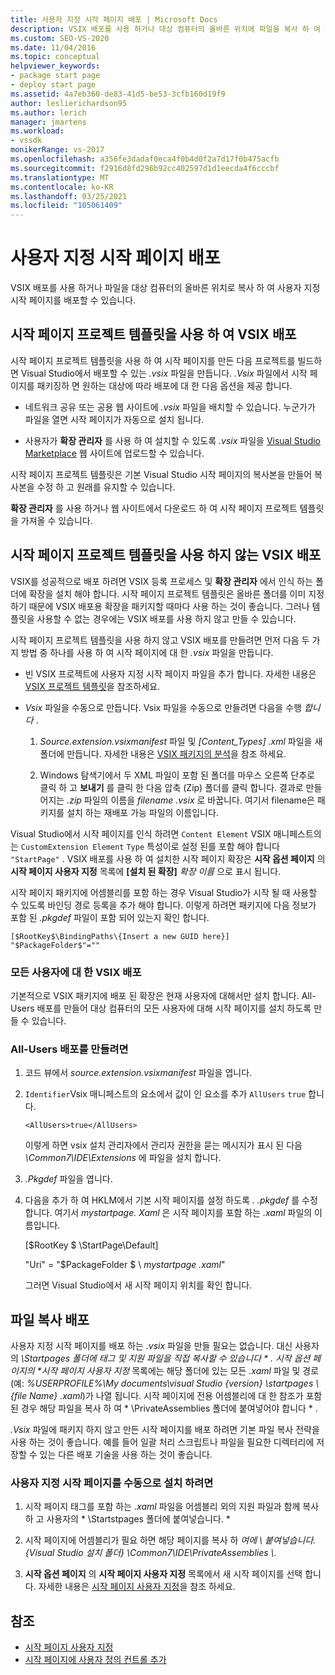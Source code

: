 ```yaml
---
title: 사용자 지정 시작 페이지 배포 | Microsoft Docs
description: VSIX 배포를 사용 하거나 대상 컴퓨터의 올바른 위치에 파일을 복사 하 여 사용자 지정 시작 페이지를 배포 하는 방법에 대해 알아봅니다.
ms.custom: SEO-VS-2020
ms.date: 11/04/2016
ms.topic: conceptual
helpviewer_keywords:
- package start page
- deploy start page
ms.assetid: 4a7eb360-de83-41d5-be53-3cfb160d19f9
author: leslierichardson95
ms.author: lerich
manager: jmartens
ms.workload:
- vssdk
monikerRange: vs-2017
ms.openlocfilehash: a356fe3dadaf0eca4f0b4d0f2a7d17f0b475acfb
ms.sourcegitcommit: f2916d8fd296b92cc402597d1d1eecda4f6cccbf
ms.translationtype: MT
ms.contentlocale: ko-KR
ms.lasthandoff: 03/25/2021
ms.locfileid: "105061409"
---
```

# <a name="deploy-custom-start-pages"></a>사용자 지정 시작 페이지 배포

VSIX 배포를 사용 하거나 파일을 대상 컴퓨터의 올바른 위치로 복사 하 여 사용자 지정 시작 페이지를 배포할 수 있습니다.

## <a name="vsix-deployment-by-using-the-start-page-project-template"></a>시작 페이지 프로젝트 템플릿을 사용 하 여 VSIX 배포

시작 페이지 프로젝트 템플릿을 사용 하 여 시작 페이지를 만든 다음 프로젝트를 빌드하면 Visual Studio에서 배포할 수 있는 *.vsix* 파일을 만듭니다. *.Vsix* 파일에서 시작 페이지를 패키징하 면 원하는 대상에 따라 배포에 대 한 다음 옵션을 제공 합니다.

- 네트워크 공유 또는 공용 웹 사이트에 *.vsix* 파일을 배치할 수 있습니다. 누군가가 파일을 열면 시작 페이지가 자동으로 설치 됩니다.

- 사용자가 **확장 관리자** 를 사용 하 여 설치할 수 있도록 *.vsix* 파일을 [Visual Studio Marketplace](https://marketplace.visualstudio.com/) 웹 사이트에 업로드할 수 있습니다.

시작 페이지 프로젝트 템플릿은 기본 Visual Studio 시작 페이지의 복사본을 만들어 복사본을 수정 하 고 원래를 유지할 수 있습니다.

**확장 관리자** 를 사용 하거나 웹 사이트에서 다운로드 하 여 시작 페이지 프로젝트 템플릿을 가져올 수 있습니다.

## <a name="vsix-deployment-without-using-the-start-page-project-template"></a>시작 페이지 프로젝트 템플릿을 사용 하지 않는 VSIX 배포
 VSIX를 성공적으로 배포 하려면 VSIX 등록 프로세스 및 **확장 관리자** 에서 인식 하는 폴더에 확장을 설치 해야 합니다. 시작 페이지 프로젝트 템플릿은 올바른 폴더를 이미 지정 하기 때문에 VSIX 배포용 확장을 패키지할 때마다 사용 하는 것이 좋습니다. 그러나 템플릿을 사용할 수 없는 경우에는 VSIX 배포를 사용 하지 않고 만들 수 있습니다.

 시작 페이지 프로젝트 템플릿을 사용 하지 않고 VSIX 배포를 만들려면 먼저 다음 두 가지 방법 중 하나를 사용 하 여 시작 페이지에 대 한 *.vsix* 파일을 만듭니다.

- 빈 VSIX 프로젝트에 사용자 지정 시작 페이지 파일을 추가 합니다. 자세한 내용은 [VSIX 프로젝트 템플릿](../extensibility/vsix-project-template.md)을 참조하세요.

- *Vsix* 파일을 수동으로 만듭니다. Vsix 파일을 수동으로 만들려면 다음을 수행 *합니다* .

   1. *Source.extension.vsixmanifest* 파일 및 *[Content_Types] .xml* 파일을 새 폴더에 만듭니다. 자세한 내용은 [VSIX 패키지의 분석](../extensibility/anatomy-of-a-vsix-package.md)을 참조 하세요.

   2. Windows 탐색기에서 두 XML 파일이 포함 된 폴더를 마우스 오른쪽 단추로 클릭 하 고 **보내기** 를 클릭 한 다음 압축 (Zip) 폴더를 클릭 합니다. 결과로 만들어지는 *.zip* 파일의 이름을 *filename .vsix* 로 바꿉니다. 여기서 filename은 패키지를 설치 하는 재배포 가능 파일의 이름입니다.

Visual Studio에서 시작 페이지를 인식 하려면 `Content Element` VSIX 매니페스트의는 `CustomExtension Element` `Type` 특성이로 설정 된를 포함 해야 합니다 `"StartPage"` . VSIX 배포를 사용 하 여 설치한 시작 페이지 확장은 **시작 옵션 페이지** 의 **시작 페이지 사용자 지정** 목록에 **[설치 된 확장]** *확장 이름* 으로 표시 됩니다.

시작 페이지 패키지에 어셈블리를 포함 하는 경우 Visual Studio가 시작 될 때 사용할 수 있도록 바인딩 경로 등록을 추가 해야 합니다. 이렇게 하려면 패키지에 다음 정보가 포함 된 *.pkgdef* 파일이 포함 되어 있는지 확인 합니다.

```
[$RootKey$\BindingPaths\{Insert a new GUID here}]
"$PackageFolder$"=""
```

### <a name="vsix-deployment-for-all-users"></a>모든 사용자에 대 한 VSIX 배포
 기본적으로 VSIX 패키지에 배포 된 확장은 현재 사용자에 대해서만 설치 합니다. All-Users 배포를 만들어 대상 컴퓨터의 모든 사용자에 대해 시작 페이지를 설치 하도록 만들 수 있습니다.

### <a name="to-create-an-all-users-deployment"></a>All-Users 배포를 만들려면

1. 코드 뷰에서 *source.extension.vsixmanifest* 파일을 엽니다.

2. `Identifier`Vsix 매니페스트의 요소에서 값이 인 요소를 추가 `AllUsers` `true` 합니다.

    ```
    <AllUsers>true</AllUsers>
    ```

     이렇게 하면 vsix 설치 관리자에서 관리자 권한을 묻는 메시지가 표시 된 다음 *\Common7\IDE\Extensions* 에 파일을 설치 합니다.

3. *.Pkgdef* 파일을 엽니다.

4. 다음을 추가 하 여 HKLM에서 기본 시작 페이지를 설정 하도록 *. .pkgdef* 를 수정 합니다. 여기서 *mystartpage. Xaml* 은 시작 페이지를 포함 하는 *.xaml* 파일의 이름입니다.

     [$RootKey $ \StartPage\Default]

     "Uri" = "$PackageFolder $ \\ *mystartpage .xaml*"

     그러면 Visual Studio에서 새 시작 페이지 위치를 확인 합니다.

## <a name="file-copy-deployment"></a>파일 복사 배포
 사용자 지정 시작 페이지를 배포 하는 *.vsix* 파일을 만들 필요는 없습니다. 대신 사용자의 <em>\Startpages 폴더에 태그 및 지원 파일을 직접 복사할 수 있습니다 \* . 시작 옵션 페이지의 **시작 페이지 사용자 지정</em>* 목록에는 해당 폴더에 있는 모든 *.xaml* 파일 및 경로 (예: *%USERPROFILE%\My documents\visual Studio {version} \startpages \\ {file Name} .xaml*)가 나열 됩니다.  시작 페이지에 전용 어셈블리에 대 한 참조가 포함 된 경우 해당 파일을 복사 하 여 * \PrivateAssemblies 폴더에 붙여넣어야 합니다 \* .

 *.Vsix* 파일에 패키지 하지 않고 만든 시작 페이지를 배포 하려면 기본 파일 복사 전략을 사용 하는 것이 좋습니다. 예를 들어 일괄 처리 스크립트나 파일을 필요한 디렉터리에 저장할 수 있는 다른 배포 기술을 사용 하는 것이 좋습니다.

### <a name="to-manually-install-a-custom-start-page"></a>사용자 지정 시작 페이지를 수동으로 설치 하려면

1. 시작 페이지 태그를 포함 하는 *.xaml* 파일을 어셈블리 외의 지원 파일과 함께 복사 하 고 사용자의 * \Startstpages 폴더에 붙여넣습니다. \*

2. 시작 페이지에 어셈블리가 필요 하면 해당 페이지를 복사 하 *여에 \\ 붙여넣습니다. {Visual Studio 설치 폴더} \Common7\IDE\PrivateAssemblies \\*.

3. **시작 옵션 페이지** 의 **시작 페이지 사용자 지정** 목록에서 새 시작 페이지를 선택 합니다. 자세한 내용은 [시작 페이지 사용자 지정](../ide/customizing-the-start-page-for-visual-studio.md)을 참조 하세요.

## <a name="see-also"></a>참조

- [시작 페이지 사용자 지정](../ide/customizing-the-start-page-for-visual-studio.md)
- [시작 페이지에 사용자 정의 컨트롤 추가](../extensibility/adding-user-control-to-the-start-page.md)
